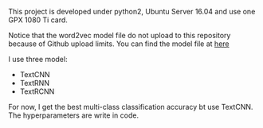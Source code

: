 This project is developed under python2, Ubuntu Server 16.04 and use one
GPX 1080 Ti card.

Notice that the word2vec model file do not upload to this repository because of
Github upload limits.
You can find the model file at [here](https://pan.baidu.com/s/1o89R8Oa)

I use three model:
- TextCNN
- TextRNN
- TextRCNN

For now, I get the best multi-class classification accuracy bt use TextCNN. The
hyperparameters are write in code.
